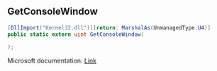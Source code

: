 ## GetConsoleWindow

```csharp
[DllImport("Kernel32.dll")][return: MarshalAs(UnmanagedType.U4)]
public static extern uint GetConsoleWindow(
   
);
```

Microsoft documentation: [Link](https://docs.microsoft.com/en-us/windows/console/getconsolewindow)
